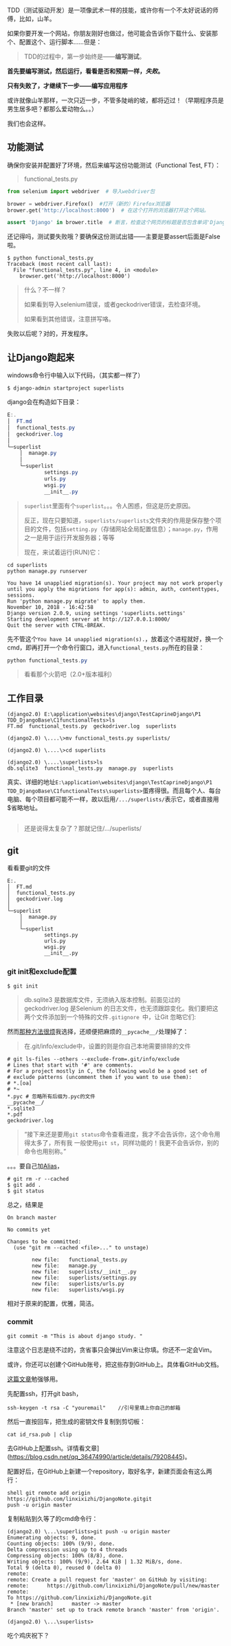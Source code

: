 TDD（测试驱动开发）是一项像武术一样的技能，或许你有一个不太好说话的师傅，比如，山羊。

如果你要开发一个网站，你朋友刚好也做过，他可能会告诉你下载什么、安装那个、配置这个、运行脚本……但是：

> TDD的过程中，第一步始终是——**编写测试**。

**首先要编写测试，然后运行，看看是否和预期一样，*失败*。**

**只有失败了，才继续下一步——编写应用程序**

或许就像山羊那样，一次只迈一步，不管多陡峭的坡，都将迈过！（早期程序员是男生居多吧？都那么爱动物么。。）

我们也会这样。

## 功能测试

确保你安装并配置好了环境，然后来编写这份功能测试（Functional Test, FT）：

> functional_tests.py

```python
from selenium import webdriver  # 导入webdriver包

brower = webdriver.Firefox()  #打开（新的）Firefox浏览器
brower.get('http://localhost:8000')  # 在这个打开的浏览器打开这个网站。

assert 'Django' in brower.title  # 断言，检查这个网页的标题是否包含单词'Django'
```

还记得吗，测试要失败哦？要确保这份测试出错——主要是要assert后面是False啦。

```shell
$ python functional_tests.py
Traceback (most recent call last):
  File "functional_tests.py", line 4, in <module>
    browser.get('http://localhost:8000')
```

> 什么？不一样？
>
> 如果看到导入selenium错误，或者geckodriver错误，去检查环境。
>
> 如果看到其他错误，注意拼写咯。

失败以后呢？对的，开发程序。

## 让Django跑起来

windows命令行中输入以下代码，（其实都一样了）

```shell
$ django-admin startproject superlists
```

django会在构造如下目录：

```powershell
E:.
│  FT.md
│  functional_tests.py
│  geckodriver.log
│
└─superlist
    │  manage.py
    │
    └─superlist
            settings.py
            urls.py
            wsgi.py
            __init__.py
```

> `superlist`里面有个`superlist`。。。令人困惑，但这是历史原因。
>
> 反正，现在只要知道，`superlists/superlists`文件夹的作用是保存整个项目的文件，包括`setting.py`（存储网站全局配置信息）；`manage.py`，作用之一是用于运行开发服务器；等等
>
> 现在，来试着运行(RUN)它：

```shell
cd superlists
python manage.py runserver
```

```shell
You have 14 unapplied migration(s). Your project may not work properly until you apply the migrations for app(s): admin, auth, contenttypes, sessions.
Run 'python manage.py migrate' to apply them.
November 10, 2018 - 16:42:58
Django version 2.0.9, using settings 'superlists.settings'
Starting development server at http://127.0.0.1:8000/
Quit the server with CTRL-BREAK.
```

先不管这个`You have 14 unapplied migration(s).`，放着这个进程就好，换一个cmd，即再打开一个命令行窗口，进入`functional_tests.py`所在的目录：

```powershell
python functional_tests.py
```

> 看看那个火箭吧（2.0+版本福利）

## 工作目录

```
(django2.0) E:\application\websites\django\TestCaprineDjango\P1 TDD_DjangoBase\C1functionalTests>ls
FT.md  functional_tests.py  geckodriver.log  superlists

(django2.0) \....\>mv functional_tests.py superlists/

(django2.0) \....\>cd superlists

(django2.0) \....\superlists>ls
db.sqlite3  functional_tests.py  manage.py  superlists
```

真实、详细的地址`E:\application\websites\django\TestCaprineDjango\P1 TDD_DjangoBase\C1functionalTests\superlists>`蛋疼得很。而且每个人、每台电脑、每个项目都可能不一样，故以后用`/.../superlists/`表示它，或者直接用$省略地址。

```shell

```

> 还是说得太复杂了？那就记住/.../superlists/

## git

看看要git的文件

```shell
E:.
│  FT.md
│  functional_tests.py
│  geckodriver.log
│
└─superlist
    │  manage.py
    │
    └─superlist
            settings.py
            urls.py
            wsgi.py
            __init__.py
```

### git init和exclude配置

```shell
$ git init
```

> db.sqlite3 是数据库文件，无须纳入版本控制。前面见过的geckodriver.log 是Selenium 的日志文件，也无须跟踪变化。我们要把这两个文件添加到一个特殊的文件`.gitignore `中，让Git 忽略它们:

然而[那种方法很烦](https://www.cnblogs.com/phonecom/p/7016450.html)我选择，还顺便把麻烦的`__pycache__/`处理掉了：

> 在.git/info/exclude中，设置的则是你自己本地需要排除的文件


```
# git ls-files --others --exclude-from=.git/info/exclude
# Lines that start with '#' are comments.
# For a project mostly in C, the following would be a good set of
# exclude patterns (uncomment them if you want to use them):
# *.[oa]
# *~
*.pyc # 忽略所有后缀为.pyc的文件
__pycache__/
*.sqlite3
*.pdf
geckodriver.log
```



> “接下来还是要用`git status`命令查看进度，我才不会告诉你，这个命令用得太多了，所有我 一般使用`git st`，同样功能的！我更不会告诉你，别的命令也用别称。”

。。。要自己加[Alias](https://git-scm.com/book/en/v2/Git-Basics-Git-Aliases)，

```shell
# git rm -r --cached
$ git add .
$ git status
```

总之，结果是

```shell
On branch master

No commits yet

Changes to be committed:
  (use "git rm --cached <file>..." to unstage)

        new file:   functional_tests.py
        new file:   manage.py
        new file:   superlists/__init__.py
        new file:   superlists/settings.py
        new file:   superlists/urls.py
        new file:   superlists/wsgi.py
```
相对于原来的配置，优雅，简洁。

### commit

```shell
git commit -m "This is about django study. "
```

注意这个日志是绕不过的，贪省事只会弹出Vim来让你填。你还不一定会Vim。

或许，你还可以创建个GitHub账号，把这些存到GitHub上。具体看GitHub文档。

[这篇文章](https://blog.csdn.net/qq_36474990/article/details/79208445)勉强够用。



先配置ssh，打开git bash，

```shell
ssh-keygen -t rsa -C "youremail"    //引号里填上你自己的邮箱
```

然后一直按回车，把生成的密钥文件复制到剪切板：

```shell
cat id_rsa.pub | clip
```

去GitHub上配置ssh。详情看文章](https://blog.csdn.net/qq_36474990/article/details/79208445)。

配置好后，在GitHub上新建一个repository，取好名字，新建页面会有这么两行：

```shell
shell git remote add origin https://github.com/linxixizhi/DjangoNote.gitgit 
push -u origin master
```

复制粘贴到久等了的cmd命令行：

```
(django2.0) \...\superlists>git push -u origin master
Enumerating objects: 9, done.
Counting objects: 100% (9/9), done.
Delta compression using up to 4 threads
Compressing objects: 100% (8/8), done.
Writing objects: 100% (9/9), 2.64 KiB | 1.32 MiB/s, done.
Total 9 (delta 0), reused 0 (delta 0)
remote:
remote: Create a pull request for 'master' on GitHub by visiting:
remote:      https://github.com/linxixizhi/DjangoNote/pull/new/master
remote:
To https://github.com/linxixizhi/DjangoNote.git
 * [new branch]      master -> master
Branch 'master' set up to track remote branch 'master' from 'origin'.

(django2.0) \...\superlists>
```

吃个鸡庆祝下？

```